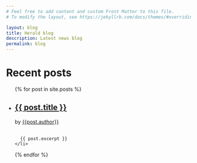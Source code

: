 ```yaml
---
# Feel free to add content and custom Front Matter to this file.
# To modify the layout, see https://jekyllrb.com/docs/themes/#overriding-theme-defaults

layout: blog
title: Herald blog
description: Latest news blog
permalink: blog
---
```


<div class="content">

<h1>Recent posts</h1>

<ul>
  {% for post in site.posts %}
    <li>
      <h2><a href="/herald{{ post.url }}">{{ post.title }}</a></h2>
      by <a target="_new" href="https://github.com/{{post.author}}">{{post.author}}</a><br><br>

      {{ post.excerpt }}
    </li>
  {% endfor %}
</ul>

</div>